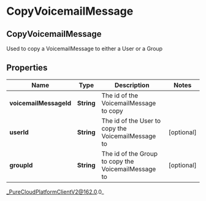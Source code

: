 # CopyVoicemailMessage

## CopyVoicemailMessage
Used to copy a VoicemailMessage to either a User or a Group

## Properties

|Name | Type | Description | Notes|
|------------ | ------------- | ------------- | -------------|
| **voicemailMessageId** | **String** | The id of the VoicemailMessage to copy | |
| **userId** | **String** | The id of the User to copy the VoicemailMessage to | [optional] |
| **groupId** | **String** | The id of the Group to copy the VoicemailMessage to | [optional] |



_PureCloudPlatformClientV2@162.0.0_
